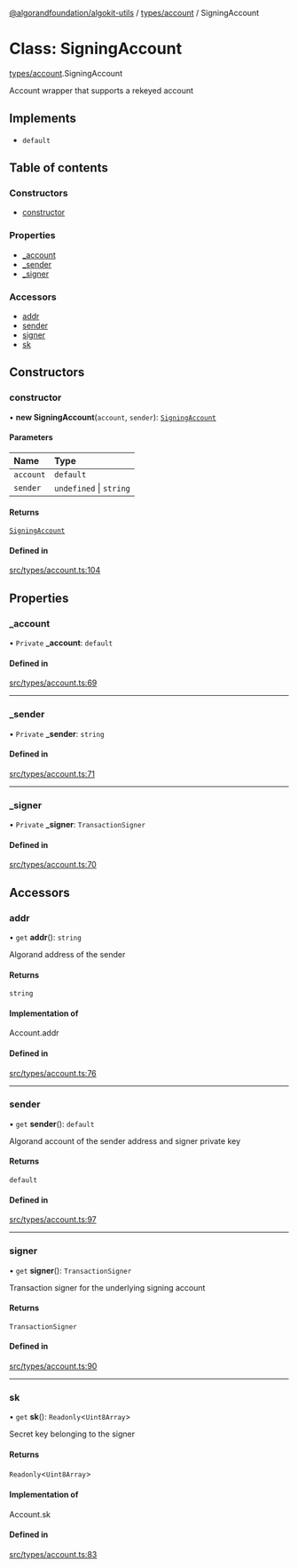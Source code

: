 [@algorandfoundation/algokit-utils](../index.md) / [types/account](../modules/types_account.md) / SigningAccount

# Class: SigningAccount

[types/account](../modules/types_account.md).SigningAccount

Account wrapper that supports a rekeyed account

## Implements

- `default`

## Table of contents

### Constructors

- [constructor](types_account.SigningAccount.md#constructor)

### Properties

- [\_account](types_account.SigningAccount.md#_account)
- [\_sender](types_account.SigningAccount.md#_sender)
- [\_signer](types_account.SigningAccount.md#_signer)

### Accessors

- [addr](types_account.SigningAccount.md#addr)
- [sender](types_account.SigningAccount.md#sender)
- [signer](types_account.SigningAccount.md#signer)
- [sk](types_account.SigningAccount.md#sk)

## Constructors

### constructor

• **new SigningAccount**(`account`, `sender`): [`SigningAccount`](types_account.SigningAccount.md)

#### Parameters

| Name | Type |
| :------ | :------ |
| `account` | `default` |
| `sender` | `undefined` \| `string` |

#### Returns

[`SigningAccount`](types_account.SigningAccount.md)

#### Defined in

[src/types/account.ts:104](https://github.com/algorandfoundation/algokit-utils-ts/blob/main/src/types/account.ts#L104)

## Properties

### \_account

• `Private` **\_account**: `default`

#### Defined in

[src/types/account.ts:69](https://github.com/algorandfoundation/algokit-utils-ts/blob/main/src/types/account.ts#L69)

___

### \_sender

• `Private` **\_sender**: `string`

#### Defined in

[src/types/account.ts:71](https://github.com/algorandfoundation/algokit-utils-ts/blob/main/src/types/account.ts#L71)

___

### \_signer

• `Private` **\_signer**: `TransactionSigner`

#### Defined in

[src/types/account.ts:70](https://github.com/algorandfoundation/algokit-utils-ts/blob/main/src/types/account.ts#L70)

## Accessors

### addr

• `get` **addr**(): `string`

Algorand address of the sender

#### Returns

`string`

#### Implementation of

Account.addr

#### Defined in

[src/types/account.ts:76](https://github.com/algorandfoundation/algokit-utils-ts/blob/main/src/types/account.ts#L76)

___

### sender

• `get` **sender**(): `default`

Algorand account of the sender address and signer private key

#### Returns

`default`

#### Defined in

[src/types/account.ts:97](https://github.com/algorandfoundation/algokit-utils-ts/blob/main/src/types/account.ts#L97)

___

### signer

• `get` **signer**(): `TransactionSigner`

Transaction signer for the underlying signing account

#### Returns

`TransactionSigner`

#### Defined in

[src/types/account.ts:90](https://github.com/algorandfoundation/algokit-utils-ts/blob/main/src/types/account.ts#L90)

___

### sk

• `get` **sk**(): `Readonly`\<`Uint8Array`\>

Secret key belonging to the signer

#### Returns

`Readonly`\<`Uint8Array`\>

#### Implementation of

Account.sk

#### Defined in

[src/types/account.ts:83](https://github.com/algorandfoundation/algokit-utils-ts/blob/main/src/types/account.ts#L83)
